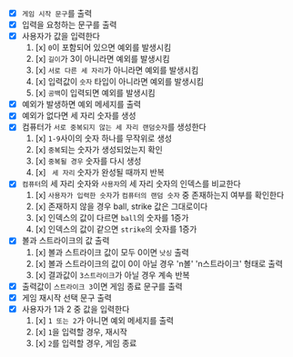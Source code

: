 - [x] `게임 시작 문구`를 출력
- [x] 입력을 요청하는 문구를 출력
- [x] 사용자가 값을 입력한다
    1. [x] `0`이 포함되어 있으면 예외를 발생시킴
    2. [x] `길이`가 3이 아니라면 예외를 발생시킴
    3. [x] `서로 다른 세 자리`가 아니라면 예외를 발생시킴
    4. [x] 입력값이 `숫자` 타입이 아니라면 예외를 발생시킴
    5. [x] `공백`이 입력되면 예외를 발생시킴
- [x] 예외가 발생하면 예외 메세지를 출력
- [x] 예외가 없다면 세 자리 숫자를 생성
- [x] 컴퓨터가 `서로 중복되지 않는 세 자리 랜덤숫자`를 생성한다
    1. [x] `1-9`사이의 숫자 하나를 무작위로 생성
    2. [x] `중복`되는 숫자가 생성되었는지 확인
    3. [x] `중복될 경우` 숫자를 다시 생성
    4. [x] ` 세 자리` 숫자가 완성될 때까지 반복
- [x] `컴퓨터`의 세 자리 숫자와 `사용자`의 세 자리 숫자의 인덱스를 비교한다
    1. [x] `사용자가 입력한 숫자`가 `컴퓨터의 랜덤 숫자` 중 존재하는지 여부를 확인한다
    2. [x] 존재하지 않을 경우 ball, strike 값은 그대로이다
    3. [x] 인덱스의 값이 다르면 `ball`의 숫자를 1증가
    4. [x] 인덱스의 값이 같으면 `strike`의 숫자를 1증가
- [x] 볼과 스트라이크의 값 출력
    1. [x] 볼과 스트라이크 값이 모두 0이면 `낫싱` 출력
    2. [x] 볼과 스트라이크의 값이 0이 아닐 경우 'n볼' 'n스트라이크' 형태로 출력
    3. [x] 결과값이 `3스트라이크`가 아닐 경우 계속 반복
- [x] 출력값이 `스트라이크 3`이면 게임 종료 문구를 출력
- [x] 게임 재시작 선택 문구 출력
- [x] 사용자가 1과 2 중 값을 입력한다
    1. [x] `1 또는 2`가 아니면 예외 메세지를 출력
    2. [x] `1`을 입력할 경우, 재시작
    3. [x] `2`를 입력할 경우, 게임 종료